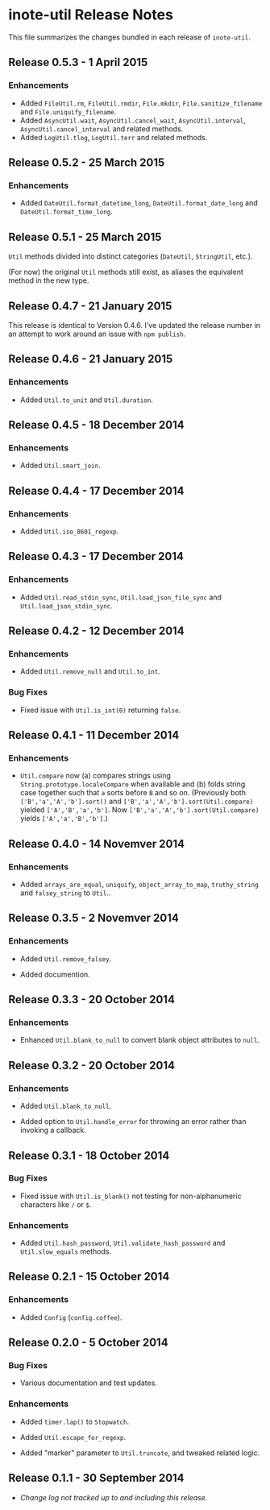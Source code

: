 # inote-util Release Notes

This file summarizes the changes bundled in each release of `inote-util`.

<!-- toc -->

## Release 0.5.3 - 1 April 2015

### Enhancements

 * Added `FileUtil.rm`, `FileUtil.rmdir`, `File.mkdir`, `File.sanitize_filename` and `File.uniquify_filename`.
 * Added `AsyncUtil.wait`, `AsyncUtil.cancel_wait`, `AsyncUtil.interval`, `AsyncUtil.cancel_interval` and related methods.
 * Added `LogUtil.tlog`, `LogUtil.terr` and related methods.

## Release 0.5.2 - 25 March 2015

### Enhancements

 * Added `DateUtil.format_datetime_long`, `DateUtil.format_date_long` and `DateUtil.format_time_long`.

## Release 0.5.1 - 25 March 2015

`Util` methods divided into distinct categories (`DateUtil`, `StringUtil`, etc.).

(For now) the original `Util` methods still exist, as aliases the equivalent method in the new type.

## Release 0.4.7 - 21 January 2015

This release is identical to Version 0.4.6.  I've updated the release number in an attempt to work around an issue with `npm publish`.

## Release 0.4.6 - 21 January 2015

### Enhancements

 * Added `Util.to_unit` and `Util.duration`.

## Release 0.4.5 - 18 December 2014

### Enhancements

 * Added `Util.smart_join`.

## Release 0.4.4 - 17 December 2014

### Enhancements

 * Added `Util.iso_8601_regexp`.

## Release 0.4.3 - 17 December 2014

### Enhancements

 * Added `Util.read_stdin_sync`,  `Util.load_json_file_sync` and `Util.load_json_stdin_sync`.

## Release 0.4.2 - 12 December 2014

### Enhancements

 * Added `Util.remove_null` and `Util.to_int`.

### Bug Fixes

 * Fixed issue with `Util.is_int(0)` returning `false`.

## Release 0.4.1 - 11 December 2014

### Enhancements

 * `Util.compare` now (a) compares strings using `String.prototype.localeCompare` when available and (b) folds string case together such that `a` sorts before `B` and so on.  (Previously both `['B','a','A','b'].sort()` and `['B','a','A','b'].sort(Util.compare)` yielded `['A','B','a','b']`. Now `['B','a','A','b'].sort(Util.compare)` yields `['A','a','B','b']`.)

## Release 0.4.0 - 14 Novemver 2014

### Enhancements

 * Added `arrays_are_equal`, `uniquify`, `object_array_to_map`, `truthy_string` and `falsey_string` to `Util`..

## Release 0.3.5 - 2 Novemver 2014

### Enhancements

 * Added `Util.remove_falsey`.

 * Added documention.

## Release 0.3.3 - 20 October 2014

### Enhancements

 * Enhanced `Util.blank_to_null` to convert blank object attributes to `null`.

## Release 0.3.2 - 20 October 2014

### Enhancements

 * Added `Util.blank_to_null`.

 * Added option to `Util.handle_error` for throwing an error rather than invoking a callback.

## Release 0.3.1 - 18 October 2014

### Bug Fixes

 * Fixed issue with `Util.is_blank()` not testing for non-alphanumeric characters like `/` or `$`.

### Enhancements

 * Added `Util.hash_password`, `Util.validate_hash_password` and `Util.slow_equals` methods.

## Release 0.2.1 - 15 October 2014

### Enhancements

 * Added `Config` (`config.coffee`).

## Release 0.2.0 - 5 October 2014

### Bug Fixes

 * Various documentation and test updates.

### Enhancements

 * Added `timer.lap()` to `Stopwatch`.

 * Added `Util.escape_for_regexp`.

 * Added "marker" parameter to `Util.truncate`, and tweaked related logic.

## Release 0.1.1 - 30 September 2014

 * *Change log not tracked up to and including this release.*
